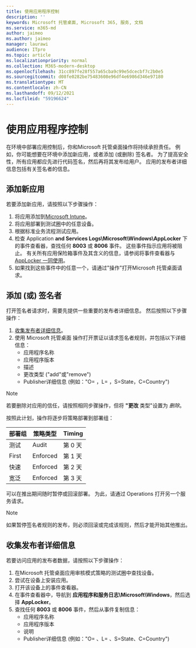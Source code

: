 ```yaml
---
title: 使用应用程序控制
description: ''
keywords: Microsoft 托管桌面, Microsoft 365, 服务, 文档
ms.service: m365-md
author: jaimeo
ms.author: jaimeo
manager: laurawi
audience: ITpro
ms.topic: article
ms.localizationpriority: normal
ms.collection: M365-modern-desktop
ms.openlocfilehash: 31cc897fe28f557a65cba9c99e5dcecbf7c2b0e5
ms.sourcegitcommit: d08fe0282be75483608e96df4e6986d346e97180
ms.translationtype: MT
ms.contentlocale: zh-CN
ms.lasthandoff: 09/12/2021
ms.locfileid: "59196624"
---
```

# <a name="work-with-app-control"></a>使用应用程序控制

在环境中部署应用控制后，你和Microsoft 托管桌面操作将持续承担责任。 例如，你可能想要在环境中添加新应用，或者添加 (或删除) 签名者。 为了提高安全性，所有应用都应先进行代码签名，然后再将其发布给用户。 应用的发布者详细信息包括有关签名者的信息。


## <a name="add-a-new-app"></a>添加新应用

若要添加新应用，请按照以下步骤操作：

1. 将应用添加到[Microsoft Intune](/mem/intune/apps/apps-win32-app-management)。
2. 将应用部署到测试圈中的任意设备。 
3. 根据标准业务流程测试应用。 
4. 检查 Application **and Services Logs\Microsoft\Windows\AppLocker** 下的事件查看器，查找任何 **8003** 或 **8006** 事件。 这些事件指示应用将被阻止。 有关所有应用保险箱事件及其含义的信息，请参阅将事件查看器与 [AppLocker 一同使用](/windows/security/threat-protection/windows-defender-application-control/applocker/using-event-viewer-with-applocker)。
5. 如果找到这些事件中的任意一个，请通过"操作"打开Microsoft 托管桌面请求。

## <a name="add-or-remove-a-trusted-signer"></a>添加 (或) 签名者

打开签名者请求时，需要先提供一些重要的发布者详细信息。 然后按照以下步骤操作：

1. [收集发布者详细信息](#gather-publisher-details)。
2. 使用 Microsoft 托管桌面 操作打开票证以请求签名者规则，并包括以下详细信息：  
    - 应用程序名称 
    - 应用程序版本 
    - 描述 
    - 更改类型 ("add"或"remove")   
    - Publisher详细信息 (例如："O= <publisher name> ，L= <location> ，S=State，C=Country")  

> [!NOTE]
> 若要删除对应用的信任，请按照相同步骤操作，但将 **"更改** 类型"设置为 *删除*。

按照此计划，操作将逐步将策略部署到部署组：


|部署组  |策略类型  |Timing  |
|---------|---------|---------|
|测试     |  Audit       |  第 0 天       |
|First     | Enforced        | 第 1 天        |
|快速     | Enforced        |  第 2 天       |
|宽泛     | Enforced        |  第 3 天       |


可以在推出期间随时暂停或回滚部署。 为此，请通过 Operations 打开另一个服务请求。

> [!NOTE]
> 如果暂停签名者规则的发布，则必须回滚或完成该规则，然后才能开始其他推出。

## <a name="gather-publisher-details"></a>收集发布者详细信息

若要访问应用的发布者数据，请按照以下步骤操作：

1. 在Microsoft 托管桌面应用审核模式策略的测试圈中查找设备。 
2. 尝试在设备上安装应用。
3. 打开该设备上的事件查看器。 
4. 在事件查看器中，导航到 **应用程序和服务日志\Microsoft\Windows**，然后选择 **AppLocker**。 
5. 查找任何 **8003** 或 **8006** 事件，然后从事件复制信息： 
    - 应用程序名称 
    - 应用程序版本 
    - 说明 
    - Publisher详细信息 (例如："O= <publisher name> 、L= <location> 、S=State、C=Country") 